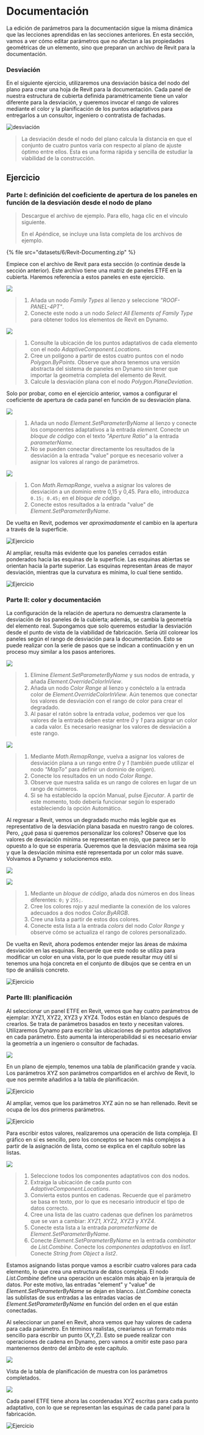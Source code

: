 # Documentación

La edición de parámetros para la documentación sigue la misma dinámica que las lecciones aprendidas en las secciones anteriores. En esta sección, vamos a ver cómo editar parámetros que no afectan a las propiedades geométricas de un elemento, sino que preparan un archivo de Revit para la documentación.

### Desviación

En el siguiente ejercicio, utilizaremos una desviación básica del nodo del plano para crear una hoja de Revit para la documentación. Cada panel de nuestra estructura de cubierta definida paramétricamente tiene un valor diferente para la desviación, y queremos invocar el rango de valores mediante el color y la planificación de los puntos adaptativos para entregarlos a un consultor, ingeniero o contratista de fachadas.

![desviación](images/6/deviation.jpg)

> La desviación desde el nodo del plano calcula la distancia en que el conjunto de cuatro puntos varía con respecto al plano de ajuste óptimo entre ellos. Esta es una forma rápida y sencilla de estudiar la viabilidad de la construcción.

## Ejercicio

### Parte I: definición del coeficiente de apertura de los paneles en función de la desviación desde el nodo de plano

> Descargue el archivo de ejemplo. Para ello, haga clic en el vínculo siguiente.
>
> En el Apéndice, se incluye una lista completa de los archivos de ejemplo.

{% file src="datasets/6/Revit-Documenting.zip" %}

Empiece con el archivo de Revit para esta sección (o continúe desde la sección anterior). Este archivo tiene una matriz de paneles ETFE en la cubierta. Haremos referencia a estos paneles en este ejercicio.

![](images/6/documenting-exerciseI-01.jpg)

> 1. Añada un nodo _Family Types_ al lienzo y seleccione _"ROOF-PANEL-4PT"_.
> 2. Conecte este nodo a un nodo _Select All Elements of Family Type_ para obtener todos los elementos de Revit en Dynamo.

![](images/6/documenting-exerciseI-02.jpg)

> 1. Consulte la ubicación de los puntos adaptativos de cada elemento con el nodo _AdaptiveComponent.Locations_.
> 2. Cree un polígono a partir de estos cuatro puntos con el nodo _Polygon.ByPoints_. Observe que ahora tenemos una versión abstracta del sistema de paneles en Dynamo sin tener que importar la geometría completa del elemento de Revit.
> 3. Calcule la desviación plana con el nodo _Polygon.PlaneDeviation_.

Solo por probar, como en el ejercicio anterior, vamos a configurar el coeficiente de apertura de cada panel en función de su desviación plana.

![](images/6/documenting-exerciseI-03.jpg)

> 1. Añada un nodo _Element.SetParameterByName_ al lienzo y conecte los componentes adaptativos a la entrada _element_. Conecte un _bloque de código_ con el texto _"Aperture Ratio"_ a la entrada _parameterName_.
> 2. No se pueden conectar directamente los resultados de la desviación a la entrada "value" porque es necesario volver a asignar los valores al rango de parámetros.

![](images/6/documenting-exerciseI-04.jpg)

> 1. Con _Math.RemapRange_, vuelva a asignar los valores de desviación a un dominio entre 0,15 y 0,45\. Para ello, introduzca `0.15; 0.45;` en el _bloque de código_.
> 2. Conecte estos resultados a la entrada "value" de _Element.SetParameterByName_.

De vuelta en Revit, podemos ver _aproximadamente_ el cambio en la apertura a través de la superficie.

![Ejercicio](images/6/13.jpg)

Al ampliar, resulta más evidente que los paneles cerrados están ponderados hacia las esquinas de la superficie. Las esquinas abiertas se orientan hacia la parte superior. Las esquinas representan áreas de mayor desviación, mientras que la curvatura es mínima, lo cual tiene sentido.

![Ejercicio](images/6/13a.jpg)

### Parte II: color y documentación

La configuración de la relación de apertura no demuestra claramente la desviación de los paneles de la cubierta; además, se cambia la geometría del elemento real. Supongamos que solo queremos estudiar la desviación desde el punto de vista de la viabilidad de fabricación. Sería útil colorear los paneles según el rango de desviación para la documentación. Esto se puede realizar con la serie de pasos que se indican a continuación y en un proceso muy similar a los pasos anteriores.

![](images/6/documenting-exerciseII-01.jpg)

> 1. Elimine _Element.SetParameterByName_ y sus nodos de entrada, y añada _Element.OverrideColorInView_.
> 2. Añada un nodo _Color Range_ al lienzo y conéctelo a la entrada color de _Element.OverrideColorInView_. Aún tenemos que conectar los valores de desviación con el rango de color para crear el degradado.
> 3. Al pasar el ratón sobre la entrada _value_, podemos ver que los valores de la entrada deben estar entre _0_ y _1_ para asignar un color a cada valor. Es necesario reasignar los valores de desviación a este rango.

![](images/6/documenting-exerciseII-02.jpg)

> 1. Mediante _Math.RemapRange_, vuelva a asignar los valores de desviación plana a un rango entre *0* y _1_ (también puede utilizar el nodo _"MapTo"_ para definir un dominio de origen).
> 2. Conecte los resultados en un nodo _Color Range_.
> 3. Observe que nuestra salida es un rango de colores en lugar de un rango de números.
> 4. Si se ha establecido la opción Manual, pulse _Ejecutar_. A partir de este momento, todo debería funcionar según lo esperado estableciendo la opción Automático.

Al regresar a Revit, vemos un degradado mucho más legible que es representativo de la desviación plana basada en nuestro rango de colores. Pero, ¿qué pasa si queremos personalizar los colores? Observe que los valores de desviación mínima se representan en rojo, que parece ser lo opuesto a lo que se esperaría. Queremos que la desviación máxima sea roja y que la desviación mínima esté representada por un color más suave. Volvamos a Dynamo y solucionemos esto.

![](images/6/09.jpg)

![](images/6/documenting-exerciseII-04.jpg)

> 1. Mediante un _bloque de código_, añada dos números en dos líneas diferentes: `0;` y `255;`.
> 2. Cree los colores rojo y azul mediante la conexión de los valores adecuados a dos nodos _Color.ByARGB_.
> 3. Cree una lista a partir de estos dos colores.
> 4. Conecte esta lista a la entrada _colors_ del nodo _Color Range_ y observe cómo se actualiza el rango de colores personalizado.

De vuelta en Revit, ahora podemos entender mejor las áreas de máxima desviación en las esquinas. Recuerde que este nodo se utiliza para modificar un color en una vista, por lo que puede resultar muy útil si tenemos una hoja concreta en el conjunto de dibujos que se centra en un tipo de análisis concreto.

![Ejercicio](images/6/07(6).jpg)

### Parte III: planificación

Al seleccionar un panel ETFE en Revit, vemos que hay cuatro parámetros de ejemplar: XYZ1, XYZ2, XYZ3 y XYZ4. Todos están en blanco después de crearlos. Se trata de parámetros basados en texto y necesitan valores. Utilizaremos Dynamo para escribir las ubicaciones de puntos adaptativos en cada parámetro. Esto aumenta la interoperabilidad si es necesario enviar la geometría a un ingeniero o consultor de fachadas.

![](images/6/documenting-exerciseIII-01.jpg)

En un plano de ejemplo, tenemos una tabla de planificación grande y vacía. Los parámetros XYZ son parámetros compartidos en el archivo de Revit, lo que nos permite añadirlos a la tabla de planificación.

![Ejercicio](images/6/03(8).jpg)

Al ampliar, vemos que los parámetros XYZ aún no se han rellenado. Revit se ocupa de los dos primeros parámetros.

![Ejercicio](images/6/02(9).jpg)

Para escribir estos valores, realizaremos una operación de lista compleja. El gráfico en sí es sencillo, pero los conceptos se hacen más complejos a partir de la asignación de lista, como se explica en el capítulo sobre las listas.

![](images/6/documenting-exerciseIII-04.jpg)

> 1. Seleccione todos los componentes adaptativos con dos nodos.
> 2. Extraiga la ubicación de cada punto con _AdaptiveComponent.Locations_.
> 3. Convierta estos puntos en cadenas. Recuerde que el parámetro se basa en texto, por lo que es necesario introducir el tipo de datos correcto.
> 4. Cree una lista de las cuatro cadenas que definen los parámetros que se van a cambiar: _XYZ1, XYZ2, XYZ3_ y _XYZ4_.
> 5. Conecte esta lista a la entrada _parameterName_ de _Element.SetParameterByName_.
> 6. Conecte _Element.SetParameterByName_ en la entrada _combinator_ de _List.Combine_. Conecte los _componentes adaptativos_ en _list1_. Conecte _String from Object_ a _list2_.

Estamos asignando listas porque vamos a escribir cuatro valores para cada elemento, lo que crea una estructura de datos compleja. El nodo _List.Combine_ define una operación un escalón más abajo en la jerarquía de datos. Por este motivo, las entradas "element" y "value" de _Element.SetParameterByName_ se dejan en blanco. _List.Combine_ conecta las sublistas de sus entradas a las entradas vacías de _Element.SetParameterByName_ en función del orden en el que están conectadas.

Al seleccionar un panel en Revit, ahora vemos que hay valores de cadena para cada parámetro. En términos realistas, crearíamos un formato más sencillo para escribir un punto (X,Y,Z). Esto se puede realizar con operaciones de cadena en Dynamo, pero vamos a omitir este paso para mantenernos dentro del ámbito de este capítulo.

![](../.gitbook/assets/04(5).jpg)

Vista de la tabla de planificación de muestra con los parámetros completados.

![](../.gitbook/assets/01(9).jpg)

Cada panel ETFE tiene ahora las coordenadas XYZ escritas para cada punto adaptativo, con lo que se representan las esquinas de cada panel para la fabricación.

![Ejercicio](../.gitbook/assets/00(8).jpg)
